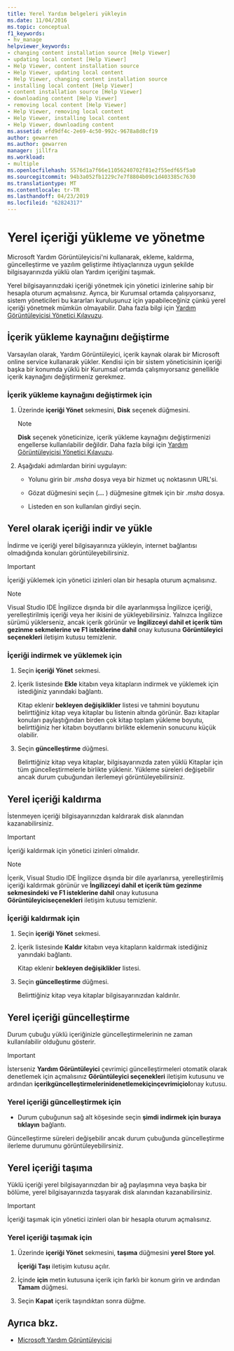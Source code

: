 ```yaml
---
title: Yerel Yardım belgeleri yükleyin
ms.date: 11/04/2016
ms.topic: conceptual
f1_keywords:
- hv_manage
helpviewer_keywords:
- changing content installation source [Help Viewer]
- updating local content [Help Viewer]
- Help Viewer, content installation source
- Help Viewer, updating local content
- Help Viewer, changing content installation source
- installing local content [Help Viewer]
- content installation source [Help Viewer]
- downloading content [Help Viewer]
- removing local content [Help Viewer]
- Help Viewer, removing local content
- Help Viewer, installing local content
- Help Viewer, downloading content
ms.assetid: efd9df4c-2e69-4c50-992c-9678a8d8cf19
author: gewarren
ms.author: gewarren
manager: jillfra
ms.workload:
- multiple
ms.openlocfilehash: 5576d1a7f66e11056240702f81e2f55edf65f5a0
ms.sourcegitcommit: 94b3a052fb1229c7e7f8804b09c1d403385c7630
ms.translationtype: MT
ms.contentlocale: tr-TR
ms.lasthandoff: 04/23/2019
ms.locfileid: "62824317"
---
```

# <a name="install-and-manage-local-content"></a>Yerel içeriği yükleme ve yönetme

Microsoft Yardım Görüntüleyicisi'ni kullanarak, ekleme, kaldırma, güncelleştirme ve yazılım geliştirme ihtiyaçlarınıza uygun şekilde bilgisayarınızda yüklü olan Yardım içeriğini taşımak.

Yerel bilgisayarınızdaki içeriği yönetmek için yönetici izinlerine sahip bir hesapla oturum açmalısınız. Ayrıca, bir Kurumsal ortamda çalışıyorsanız, sistem yöneticileri bu kararları kuruluşunuz için yapabileceğiniz çünkü yerel içeriği yönetmek mümkün olmayabilir. Daha fazla bilgi için [Yardım Görüntüleyicisi Yönetici Kılavuzu](../help-viewer/administrator-guide.md).

## <a name="change-the-content-installation-source"></a>İçerik yükleme kaynağını değiştirme

Varsayılan olarak, Yardım Görüntüleyici, içerik kaynak olarak bir Microsoft online service kullanarak yükler. Kendisi için bir sistem yöneticisinin içeriği başka bir konumda yüklü bir Kurumsal ortamda çalışmıyorsanız genellikle içerik kaynağını değiştirmeniz gerekmez.

### <a name="to-change-the-content-installation-source"></a>İçerik yükleme kaynağını değiştirmek için

1. Üzerinde **içeriği Yönet** sekmesini, **Disk** seçenek düğmesini.

    > [!NOTE]
    > **Disk** seçenek yöneticinize, içerik yükleme kaynağını değiştirmenizi engellerse kullanılabilir değildir. Daha fazla bilgi için [Yardım Görüntüleyicisi Yönetici Kılavuzu](../help-viewer/administrator-guide.md).

2. Aşağıdaki adımlardan birini uygulayın:

    - Yolunu girin bir *.msha* dosya veya bir hizmet uç noktasının URL'si.

    - Gözat düğmesini seçin (**...** ) düğmesine gitmek için bir *.msha* dosya.

    - Listeden en son kullanılan girdiyi seçin.

## <a name="download-and-install-content-locally"></a>Yerel olarak içeriği indir ve yükle

İndirme ve içeriği yerel bilgisayarınıza yükleyin, internet bağlantısı olmadığında konuları görüntüleyebilirsiniz.

> [!IMPORTANT]
> İçeriği yüklemek için yönetici izinleri olan bir hesapla oturum açmalısınız.

> [!NOTE]
> Visual Studio IDE İngilizce dışında bir dile ayarlanmışsa İngilizce içeriği, yerelleştirilmiş içeriği veya her ikisini de yükleyebilirsiniz. Yalnızca İngilizce sürümü yüklerseniz, ancak içerik görünür ve **İngilizceyi dahil et içerik tüm gezinme sekmelerine ve F1 isteklerine dahil** onay kutusuna **Görüntüleyici seçenekleri** iletişim kutusu temizlenir.

### <a name="to-download-and-install-content"></a>İçeriği indirmek ve yüklemek için

1. Seçin **içeriği Yönet** sekmesi.

2. İçerik listesinde **Ekle** kitabın veya kitapların indirmek ve yüklemek için istediğiniz yanındaki bağlantı.

     Kitap eklenir **bekleyen değişiklikler** listesi ve tahmini boyutunu belirttiğiniz kitap veya kitaplar bu listenin altında görünür. Bazı kitaplar konuları paylaştığından birden çok kitap toplam yükleme boyutu, belirttiğiniz her kitabın boyutlarını birlikte eklemenin sonucunu küçük olabilir.

3. Seçin **güncelleştirme** düğmesi.

     Belirttiğiniz kitap veya kitaplar, bilgisayarınızda zaten yüklü Kitaplar için tüm güncelleştirmelerle birlikte yüklenir. Yükleme süreleri değişebilir ancak durum çubuğundan ilerlemeyi görüntüleyebilirsiniz.

## <a name="remove-local-content"></a>Yerel içeriği kaldırma

İstenmeyen içeriği bilgisayarınızdan kaldırarak disk alanından kazanabilirsiniz.

> [!IMPORTANT]
> İçeriği kaldırmak için yönetici izinleri olmalıdır.

> [!NOTE]
> İçerik, Visual Studio IDE İngilizce dışında bir dile ayarlanırsa, yerelleştirilmiş içeriği kaldırmak görünür ve **İngilizceyi dahil et içerik tüm gezinme sekmesindeki ve F1 isteklerine dahil** onay kutusuna **Görüntüleyiciseçenekleri** iletişim kutusu temizlenir.

### <a name="to-remove-content"></a>İçeriği kaldırmak için

1. Seçin **içeriği Yönet** sekmesi.

2. İçerik listesinde **Kaldır** kitabın veya kitapların kaldırmak istediğiniz yanındaki bağlantı.

     Kitap eklenir **bekleyen değişiklikler** listesi.

3. Seçin **güncelleştirme** düğmesi.

     Belirttiğiniz kitap veya kitaplar bilgisayarınızdan kaldırılır.

## <a name="update-local-content"></a>Yerel içeriği güncelleştirme

Durum çubuğu yüklü içeriğinizle güncelleştirmelerinin ne zaman kullanılabilir olduğunu gösterir.

> [!IMPORTANT]
> İsterseniz **Yardım Görüntüleyici** çevrimiçi güncelleştirmeleri otomatik olarak denetlemek için açmalısınız **Görüntüleyici seçenekleri** iletişim kutusunu ve ardından **içerikgüncelleştirmelerinidenetlemekiçinçevrimiçiol**onay kutusu.

### <a name="to-update-local-content"></a>Yerel içeriği güncelleştirmek için

- Durum çubuğunun sağ alt köşesinde seçin **şimdi indirmek için buraya tıklayın** bağlantı.

Güncelleştirme süreleri değişebilir ancak durum çubuğunda güncelleştirme ilerleme durumunu görüntüleyebilirsiniz.

## <a name="move-local-content"></a>Yerel içeriği taşıma

Yüklü içeriği yerel bilgisayarınızdan bir ağ paylaşımına veya başka bir bölüme, yerel bilgisayarınızda taşıyarak disk alanından kazanabilirsiniz.

> [!IMPORTANT]
> İçeriği taşımak için yönetici izinleri olan bir hesapla oturum açmalısınız.

### <a name="to-move-local-content"></a>Yerel içeriği taşımak için

1. Üzerinde **içeriği Yönet** sekmesini, **taşıma** düğmesini **yerel Store yol**.

     **İçeriği Taşı** iletişim kutusu açılır.

2. İçinde **için** metin kutusuna içerik için farklı bir konum girin ve ardından **Tamam** düğmesi.

3. Seçin **Kapat** içerik taşındıktan sonra düğme.

## <a name="see-also"></a>Ayrıca bkz.

- [Microsoft Yardım Görüntüleyicisi](../help-viewer/overview.md)
